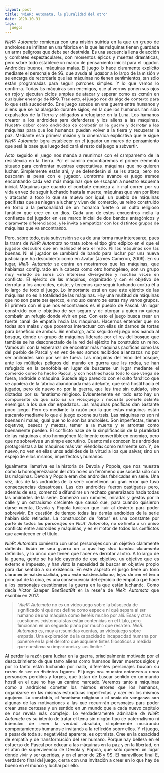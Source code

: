 ```yaml
---
layout: post
title: 'NieR: Automata, la pluralidad del otro'
date: 2020-10-31
tags:
  juegos
---
```

<p style='text-align: justify;'><i>NieR: Automata</i> comienza con una misión suicida en la que un grupo de androides se infiltran en una fábrica en la que las máquinas tienen guardada un arma peligrosa que debe ser destruida. Es una secuencia llena de acción y combates espectaculares, con momentos épicos y muertes dramáticas, pero sobre todo establece un marco de pensamiento inicial para el jugador. Androides buenos, máquinas malas. El juego lo hace claramente explícito mediante el personaje de 9S, que ayuda al jugador a lo largo de la misión y se encarga de recordarle que las máquinas no tienen sentimientos, tan sólo están programadas para seguir patrones simples. Y lo que vemos lo confirma. Todas las máquinas son enemigos, que al vernos ponen sus ojos en rojo y ejecutan ciclos simples de atacar y esperar como es común en cualquier enemigo de RPG. Tras esto, el juego nos da algo de contexto para lo que está sucediendo. Este juego sucede en una guerra entre humanos y aliens que se ha alargado durante siglos, en la que los humanos han sido expulsados de la Tierra y obligados a refugiarse en la Luna. Los humanos crearon a los androides para defenderse y los aliens a las máquinas. Nuestro deber como androides es combatir en la guerra y derrotar a las máquinas para que los humanos puedan volver a la tierra y recuperar la paz. Mediante esta primera misión y la cinemática explicativa que le sigue <i>NieR: Automata</i> logra establecer en el jugador un marco de pensamiento que será la base que luego dedicará el resto del juego a subvertir.</p>

<p style='text-align: justify;'>Acto seguido el juego nos manda a reunirnos con el campamento de la resistencia en la Tierra. Por el camino encontraremos el primer elemento situado para confrontar nuestras expectativas, máquinas que no quieren luchar. Simplemente están ahí, y se defenderán si se les ataca, pero no buscarán la pelea con el jugador. Conforme avance el juego iremos encontrando cada vez más máquinas que se escapan a nuestro esquema inicial. Máquinas que cuando el combate empieza a ir mal corren por su vida en vez de seguir luchando hasta la muerte, máquinas que van por libre y atacarán a todo lo que se mueva por igual, un pueblo de máquinas pacifistas que se niegan a luchar y viven del comercio, un reino construido en torno a la personalidad de un monarca fuerte o un culto religioso fanático que cree en un dios. Cada uno de estos encuentros mella la confianza del jugador en ese marco inicial de dos bandos antagónicos y claramente diferenciados, y le invita a empatizar con los distintos grupos de máquinas que va encontrando. </p>

<p style='text-align: justify;'>Pero, sobre todo, esta subversión se da de una forma muy interesante, pues la trama de <i>NieR: Automata</i> no trata sobre el tipo giro edípico en el que el jugador descubre que en realidad él era el malo. Ni las máquinas son las buenas. Ni el jugador se cambiará de bando para luchar por una nueva justicia que ha descubierto como en Avatar (James Cameron, 2009). En su lugar, <i>NieR: Automata</i> se centra en mostrarnos que las máquinas, que habíamos configurado en la cabeza como otro homogéneo, son un grupo muy variado de seres con intereses divergentes y muchas veces en conflicto. El ejército de las máquinas, organizado y con el objetivo de derrotar a los androides, existe, y tenemos que seguir luchando contra él a lo largo de todo el juego. Lo importante está en que este ejército de las máquinas no es la totalidad de las máquinas. Hay una multitud de máquinas que no son parte del ejército, e incluso dentro de estas hay varios grupos. El primero con el que nos encontramos es el pueblo de Pascal. Un lugar construido con el objetivo de ser seguro y de otorgar a quien no quiera combatir un refugio donde vivir en paz. Con esto el juego busca crear un fuerte canal de empatía hacia las máquinas. Hacernos entender que no todas son malas y que podemos interactuar con ellas sin darnos de tortas para beneficio de ambos. Sin embargo, acto seguido el juego nos manda al bosque, donde un grupo de máquinas liderado por el rey del bosque que también se ha desconectado de la red del ejército ha construido un reino. Vamos allí con la esperanza de encontrar más máquinas pacíficas como las del pueblo de Pascal y en vez de eso somos recibidos a lanzazos, no por ser androides sino por ser de fuera. Las máquinas del reino del bosque, ante los múltiples peligros del mundo en guerra que las rodea, se han refugiado en la xenofobia en lugar de buscarse un lugar mediante el comercio como ha hecho Pascal, y son hostiles hacia todo lo que venga de fuera, androide o máquina. Sucede algo parecido con el culto fanático que se apodera de la fábrica abandonada más adelante, que será hostil hacia el jugador, pero de nuevo no por la guerra, que les trae sin cuidado, sino dictados por su fanatismo religioso. Evidentemente en todo esto hay un componente de que esto es un videojuego y necesita ponerte delante enemigos a los que dar espadazos. Las máquinas pacíficas dan bastante poco juego. Pero es mediante la razón por la que estas máquinas están atacando mediante lo que el juego expone su tesis. Las máquinas no son ni buenas ni malas, igual que no lo son los androides. Son imperfectas, tienen objetivos, deseos y miedos, temen a la muerte y lo afrontan como buenamente pueden. El conflicto nace de la simplificación de la pluralidad de las máquinas a otro homogéneo fácilmente convertible en enemigo, pero que no sobrevive a un simple escrutinio. Cuanto más conocen los androides protagonistas a las máquinas más van viéndolas como realmente son. Y, de nuevo, no ven en ellas unos adalides de la virtud a los que salvar, sino un espejo de ellos mismos, imperfectos y humanos.</p>

<p style='text-align: justify;'>Igualmente llamativa es la historia de Devola y Popola, que nos muestra cómo la homogeneización del otro no es un fenómeno que suceda sólo con las máquinas. Devola y Popola eran dos androides fabricadas en serie. Una vez, dos de las androides de la serie cometieron un gran error que tuvo consecuencias desastrosas. Las dos androides fueron castigadas pero, además de eso, comenzó a difundirse un rechazo generalizado hacia todas las androides de la serie. Comenzó con rumores, miradas y gestos por la calle y un ostracismo creciente que causó que, para cuando quisieron darse cuenta, Devola y Popola tuvieran que huir al desierto para poder sobrevivir. En cuestión de tiempo todas las demás androides de la serie habían sido retiradas. La construcción de “otros” es una constante por parte de todos los personajes en <i>NieR: Automata</i>, no se limita a un único conflicto entre androides y máquinas, y es el motor de todos los conflictos que acontecen en el título.</p>

<p style='text-align: justify;'><i>NieR: Automata</i> comienza con unos personajes con un objetivo claramente definido. Están en una guerra en la que hay dos bandos claramente definidos, y lo único que tienen que hacer es derrotar al otro. A lo largo de la guerra, gente se ha ido cayendo de ese objetivo, un objetivo que es externo e impuesto, y han visto la necesidad de buscar un objetivo propio para dar sentido a su existencia. En este aspecto el juego tiene un tono claramente existencialista, pero este existencialismo, lejos de ser el tema principal de la obra, es una consecuencia del ejercicio de empatía que hace a los personajes cuestionarse la guerra en la que están luchando. Como decía Víctor Samper <i>BeetBeatBit</i> en la reseña de <i>NieR: Automata</i> que escribió en 2017:</p>

<blockquote>“<i>NieR: Automata</i> no es un videojuego sobre la búsqueda de significado ni qué nos define como especie ni qué separa al ser humano de una máquina como leeréis mucho por ahí. Esas y otras cuestiones existencialistas están contenidas en el título, pero funcionan en un segundo plano por mucho que resalten. <i>NieR: Automata</i> es, muy a resumidas cuentas, un videojuego sobre empatía. Una exploración de la capacidad o incapacidad humana por ponerse en la piel del otro que adquiere tintes filosóficos a medida que cuestiona su importancia y sus límites.”</blockquote>

<p style='text-align: justify;'>Al perder la razón para luchar en la guerra, principalmente motivado por el descubrimiento de que tanto aliens como humanos llevan muertos siglos y por lo tanto están luchando por nada, diferentes personajes buscan su razón de ser en distintos lugares. El juego nos muestra entonces a unos personajes perdidos y torpes, que tratan de buscar sentido en un mundo hostil en el que no hay un camino marcado. Veremos tanto a máquinas como a androides cometer los mismos errores que los humanos, organizarse en las mismas estructuras imperfectas y caer en los mismos agujeros. La xenofobia, el fanatismo religioso o el ansia de venganza son algunas de las motivaciones a las que recurrirán personajes para poder crear unas certezas y un sentido en un mundo que a cada nuevo capítulo se nos revela más complejo. Lo verdaderamente admirable de <i>NieR: Automata</i> es su intento de tratar el tema sin ningún tipo de paternalismo ni intención de tener la verdad absoluta, simplemente mostrando comportamientos humanos e invitando a la reflexión sobre ellos. Y el juego, a pesar de toda su negatividad aparente, es optimista. Cree en la capacidad de empatía y de transformación del ser humano. Porque hay belleza en el esfuerzo de Pascal por educar a las máquinas en la paz y en la libertad, en el afán de supervivencia de Devola y Popola, que sólo quieren un lugar donde vivir y ser queridas, y en el amor de 2B y 9S. El maravilloso final E, verdadero final del juego, cierra con una invitación a creer en lo que hay de bueno en el mundo y luchar por ello.</p>
